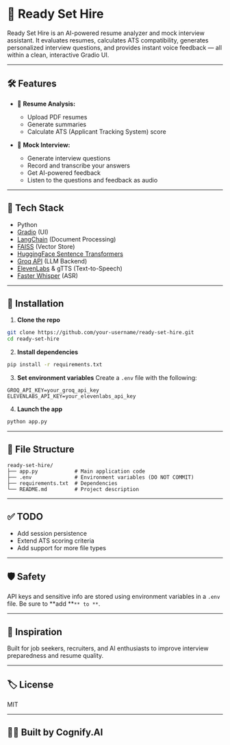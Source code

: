 # 🚀 Ready Set Hire

Ready Set Hire is an AI-powered resume analyzer and mock interview assistant. It evaluates resumes, calculates ATS compatibility, generates personalized interview questions, and provides instant voice feedback — all within a clean, interactive Gradio UI.

---

## 🛠 Features

* 📄 **Resume Analysis:**

  * Upload PDF resumes
  * Generate summaries
  * Calculate ATS (Applicant Tracking System) score

* 🎤 **Mock Interview:**

  * Generate interview questions
  * Record and transcribe your answers
  * Get AI-powered feedback
  * Listen to the questions and feedback as audio

---

## 🧰 Tech Stack

* Python
* [Gradio](https://gradio.app/) (UI)
* [LangChain](https://www.langchain.com/) (Document Processing)
* [FAISS](https://github.com/facebookresearch/faiss) (Vector Store)
* [HuggingFace Sentence Transformers](https://www.sbert.net/)
* [Groq API](https://console.groq.com/) (LLM Backend)
* [ElevenLabs](https://www.elevenlabs.io/) & gTTS (Text-to-Speech)
* [Faster Whisper](https://github.com/SYSTRAN/faster-whisper) (ASR)

---

## 🚀 Installation

1. **Clone the repo**

```bash
git clone https://github.com/your-username/ready-set-hire.git
cd ready-set-hire
```

2. **Install dependencies**

```bash
pip install -r requirements.txt
```

3. **Set environment variables** Create a `.env` file with the following:

```env
GROQ_API_KEY=your_groq_api_key
ELEVENLABS_API_KEY=your_elevenlabs_api_key
```

4. **Launch the app**

```bash
python app.py
```

---

## 📁 File Structure

```
ready-set-hire/
├── app.py            # Main application code
├── .env              # Environment variables (DO NOT COMMIT)
├── requirements.txt  # Dependencies
└── README.md         # Project description
```

---

## ✅ TODO

* Add session persistence
* Extend ATS scoring criteria
* Add support for more file types

---

## 🛡 Safety

API keys and sensitive info are stored using environment variables in a `.env` file. Be sure to \*\*add \*\*`** to **`.

---

## 🧠 Inspiration

Built for job seekers, recruiters, and AI enthusiasts to improve interview preparedness and resume quality.

---

## 🏷 License

MIT

---

## 👨‍💻 Built by Cognify.AI

